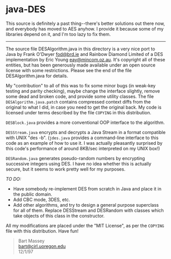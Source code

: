 # java-DES

This source is definitely a past thing--there's better
solutions out there now, and everybody has moved to AES
anyhow. I provide it because some of my libraries depend on
it, and I'm too lazy to fix them.

---

The source file DESAlgorithm.java in this directory is a
very nice port to Java by Frank O'Dwyer <fod@brd.ie> and
Rainbow Diamond Limited of a DES implementation by Eric
Young <eay@mincom.oz.au>.  It's copyright all of these
entities, but has been generously made available under an
open source license with some restrictions.  Please see the
end of the file DESAlgorithm.java for details.

My "contribution" to all of this was to fix some minor bugs
(in weak-key testing and parity checking), maybe change the
interface slightly, remove some dead and broken code, and
provide some utility classes.  The file
`DESAlgorithm.java.patch` contains compressed context diffs
from the original to what I did, in case you need to get the
original back.  My code is licensed under terms described by
the file `COPYING` in this distribution.

`DESBlock.java` provides a more conventional OOP interface
to the algorithm.

`DESStream.java` encrypts and decrypts a Java Stream in a
format compatible with UNIX "des -b".  (`jdes.java` provides
a command-line interface to this code as an example of how
to use it.  I was actually pleasantly surprised by this
code's performance of around 8KB/sec interpreted on my UNIX
box!)

`DESRandom.java` generates pseudo-random numbers by
encrypting successive integers using DES.  I have no idea
whether this is actually secure, but it seems to work pretty
well for my purposes.

*TO DO:*

  * Have somebody re-implement DES from scratch in Java
    and place it in the public domain.
  * Add CBC mode, 3DES, etc.
  * Add other algorithms, and try to design a general purpose
    superclass for all of them.  Replace DESStream and DESRandom
    with classes which take objects of this class in the
    constructor.

All my modifications are placed under the "MIT License", as
per the `COPYING` file with this distribution.  Have fun!

> Bart Massey  
> bart@cirl.uoregon.edu  
> 12/1/97
